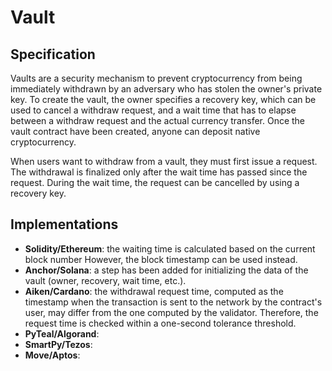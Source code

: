 # Vault

## Specification

Vaults are a security mechanism to prevent cryptocurrency
from being immediately withdrawn by an adversary who has stolen
the owner's private key.
To create the vault, the owner specifies a recovery key, which can be
used to cancel a withdraw request, and a wait time that has to elapse
between a withdraw request and the actual currency transfer.
Once the vault contract have been created, anyone can deposit
native cryptocurrency.

When users want to withdraw from a vault, they must first issue a request.
The withdrawal is finalized only after the
wait time has passed since the request.
During the wait time, the request can be cancelled by using a recovery key.

## Implementations

- **Solidity/Ethereum**: the waiting time is calculated based on the current block number
However, the block timestamp can be used instead.
- **Anchor/Solana**: a step has been added for initializing the data of the vault (owner, recovery, wait time, etc.).
- **Aiken/Cardano**: the withdrawal request time, computed as the timestamp when the transaction is sent to the network by the contract's user, may differ from the one computed by the validator. Therefore, the request time is checked within a one-second tolerance threshold. 
- **PyTeal/Algorand**:
- **SmartPy/Tezos**:
- **Move/Aptos**:

